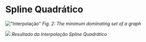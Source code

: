 # Spline Quadrático

!["Interpolação"]([https://github.com/sj-silva/Numerico/blob/main/quadSpline/result.png])
*Fig. 2: The minimum dominating set of a graph*

<p>
    <img src="[path_to_image]()">
    <em>Resultado da Interpolação Spline Quadrático</em>
</p>

